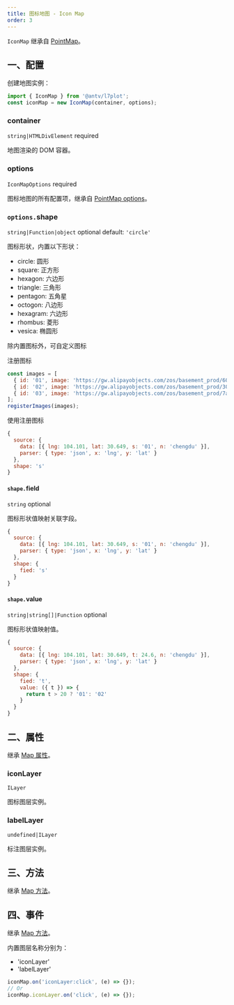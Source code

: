 ```yaml
---
title: 图标地图 - Icon Map
order: 3
---
```


`IconMap` 继承自 [PointMap](/zh/docs/api/point-maps/point-map)。

## 一、配置

创建地图实例：

```ts
import { IconMap } from '@antv/l7plot';
const iconMap = new IconMap(container, options);
```

### container

`string|HTMLDivElement` required

地图渲染的 DOM 容器。

### options

`IconMapOptions` required

图标地图的所有配置项，继承自 [PointMap options](/zh/docs/api/point-maps/point-map#options)。

### `options.`shape

`string|Function|object` optional default: `'circle'`

图标形状，内置以下形状：

- circle: 圆形
- square: 正方形
- hexagon: 六边形
- triangle: 三角形
- pentagon: 五角星
- octogon: 八边形
- hexagram: 六边形
- rhombus: 菱形
- vesica: 椭圆形

除内置图标外，可自定义图标

注册图标

```js
const images = [
  { id: '01', image: 'https://gw.alipayobjects.com/zos/basement_prod/604b5e7f-309e-40db-b95b-4fac746c5153.svg' },
  { id: '02', image: 'https://gw.alipayobjects.com/zos/basement_prod/30580bc9-506f-4438-8c1a-744e082054ec.svg' },
  { id: '03', image: 'https://gw.alipayobjects.com/zos/basement_prod/7aa1f460-9f9f-499f-afdf-13424aa26bbf.svg' },
];
registerImages(images);
```

使用注册图标

```js
{
  source: {
    data: [{ lng: 104.101, lat: 30.649, s: '01', n: 'chengdu' }],
    parser: { type: 'json', x: 'lng', y: 'lat' }
  },
  shape: 's'
}
```

#### `shape.`field

`string` optional

图标形状值映射关联字段。

```js
{
  source: {
    data: [{ lng: 104.101, lat: 30.649, s: '01', n: 'chengdu' }],
    parser: { type: 'json', x: 'lng', y: 'lat' }
  },
  shape: {
    fied: 's'
  }
}
```

#### `shape.`value

`string|string[]|Function` optional

图标形状值映射值。

```js
{
  source: {
    data: [{ lng: 104.101, lat: 30.649, t: 24.6, n: 'chengdu' }],
    parser: { type: 'json', x: 'lng', y: 'lat' }
  },
  shape: {
    fied: 't',
    value: ({ t }) => {
      return t > 20 ? '01': '02'
    }
  }
}
```

## 二、属性

继承 [Map 属性](/zh/docs/api/map-api#二、属性)。

### iconLayer

`ILayer`

图标图层实例。

### labelLayer

`undefined|ILayer`

标注图层实例。

## 三、方法

继承 [Map 方法](/zh/docs/api/map-api#三、方法)。

## 四、事件

继承 [Map 方法](/zh/docs/api/map-api#四、事件)。

内置图层名称分别为：

- 'iconLayer'
- 'labelLayer'

```js
iconMap.on('iconLayer:click', (e) => {});
// Or
iconMap.iconLayer.on('click', (e) => {});
```
